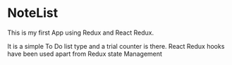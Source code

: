 # NoteList
This is my first App using Redux and React Redux.

It is a simple To Do list type and a trial counter is there.
React Redux hooks have been used apart from Redux state Management
